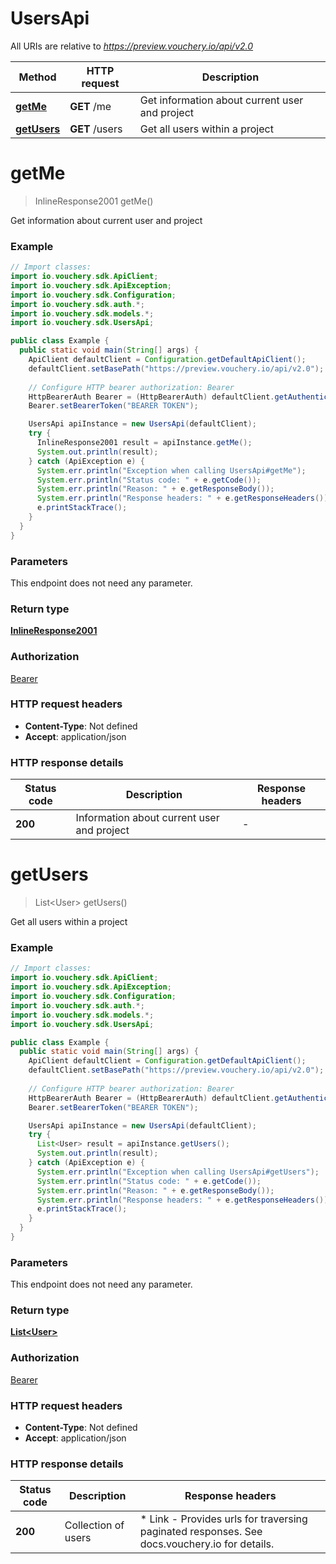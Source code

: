 # UsersApi

All URIs are relative to *https://preview.vouchery.io/api/v2.0*

Method | HTTP request | Description
------------- | ------------- | -------------
[**getMe**](UsersApi.md#getMe) | **GET** /me | Get information about current user and project
[**getUsers**](UsersApi.md#getUsers) | **GET** /users | Get all users within a project


<a name="getMe"></a>
# **getMe**
> InlineResponse2001 getMe()

Get information about current user and project

### Example
```java
// Import classes:
import io.vouchery.sdk.ApiClient;
import io.vouchery.sdk.ApiException;
import io.vouchery.sdk.Configuration;
import io.vouchery.sdk.auth.*;
import io.vouchery.sdk.models.*;
import io.vouchery.sdk.UsersApi;

public class Example {
  public static void main(String[] args) {
    ApiClient defaultClient = Configuration.getDefaultApiClient();
    defaultClient.setBasePath("https://preview.vouchery.io/api/v2.0");
    
    // Configure HTTP bearer authorization: Bearer
    HttpBearerAuth Bearer = (HttpBearerAuth) defaultClient.getAuthentication("Bearer");
    Bearer.setBearerToken("BEARER TOKEN");

    UsersApi apiInstance = new UsersApi(defaultClient);
    try {
      InlineResponse2001 result = apiInstance.getMe();
      System.out.println(result);
    } catch (ApiException e) {
      System.err.println("Exception when calling UsersApi#getMe");
      System.err.println("Status code: " + e.getCode());
      System.err.println("Reason: " + e.getResponseBody());
      System.err.println("Response headers: " + e.getResponseHeaders());
      e.printStackTrace();
    }
  }
}
```

### Parameters
This endpoint does not need any parameter.

### Return type

[**InlineResponse2001**](InlineResponse2001.md)

### Authorization

[Bearer](../README.md#Bearer)

### HTTP request headers

 - **Content-Type**: Not defined
 - **Accept**: application/json

### HTTP response details
| Status code | Description | Response headers |
|-------------|-------------|------------------|
**200** | Information about current user and project |  -  |

<a name="getUsers"></a>
# **getUsers**
> List&lt;User&gt; getUsers()

Get all users within a project

### Example
```java
// Import classes:
import io.vouchery.sdk.ApiClient;
import io.vouchery.sdk.ApiException;
import io.vouchery.sdk.Configuration;
import io.vouchery.sdk.auth.*;
import io.vouchery.sdk.models.*;
import io.vouchery.sdk.UsersApi;

public class Example {
  public static void main(String[] args) {
    ApiClient defaultClient = Configuration.getDefaultApiClient();
    defaultClient.setBasePath("https://preview.vouchery.io/api/v2.0");
    
    // Configure HTTP bearer authorization: Bearer
    HttpBearerAuth Bearer = (HttpBearerAuth) defaultClient.getAuthentication("Bearer");
    Bearer.setBearerToken("BEARER TOKEN");

    UsersApi apiInstance = new UsersApi(defaultClient);
    try {
      List<User> result = apiInstance.getUsers();
      System.out.println(result);
    } catch (ApiException e) {
      System.err.println("Exception when calling UsersApi#getUsers");
      System.err.println("Status code: " + e.getCode());
      System.err.println("Reason: " + e.getResponseBody());
      System.err.println("Response headers: " + e.getResponseHeaders());
      e.printStackTrace();
    }
  }
}
```

### Parameters
This endpoint does not need any parameter.

### Return type

[**List&lt;User&gt;**](User.md)

### Authorization

[Bearer](../README.md#Bearer)

### HTTP request headers

 - **Content-Type**: Not defined
 - **Accept**: application/json

### HTTP response details
| Status code | Description | Response headers |
|-------------|-------------|------------------|
**200** | Collection of users |  * Link - Provides urls for traversing paginated responses. See docs.vouchery.io for details. <br>  |

